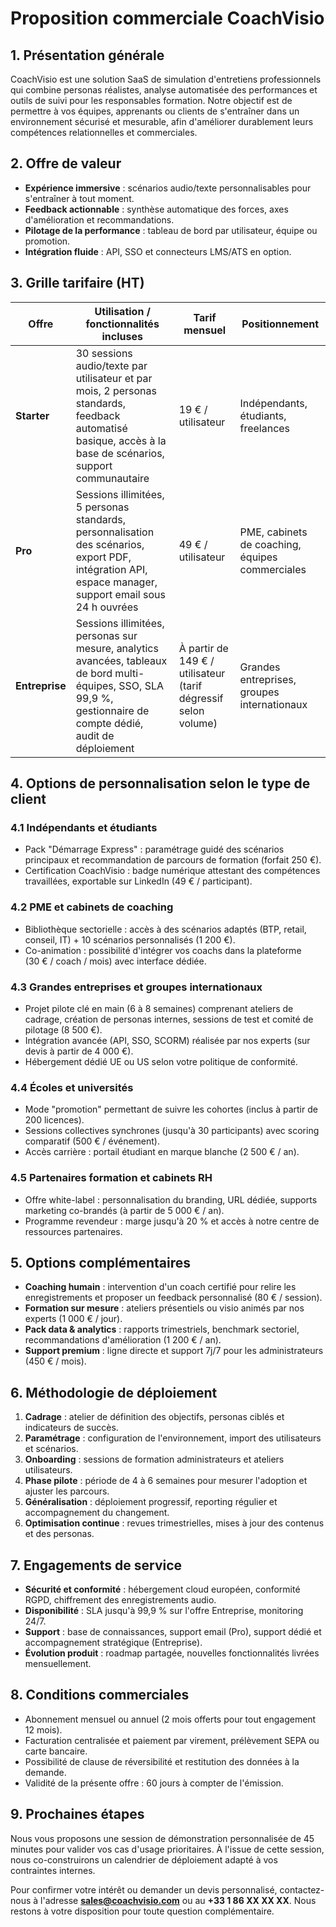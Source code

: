 # Proposition commerciale CoachVisio

## 1. Présentation générale
CoachVisio est une solution SaaS de simulation d'entretiens professionnels qui combine personas réalistes, analyse automatisée des performances et outils de suivi pour les responsables formation. Notre objectif est de permettre à vos équipes, apprenants ou clients de s'entraîner dans un environnement sécurisé et mesurable, afin d'améliorer durablement leurs compétences relationnelles et commerciales.

## 2. Offre de valeur
- **Expérience immersive** : scénarios audio/texte personnalisables pour s'entraîner à tout moment.
- **Feedback actionnable** : synthèse automatique des forces, axes d'amélioration et recommandations.
- **Pilotage de la performance** : tableau de bord par utilisateur, équipe ou promotion.
- **Intégration fluide** : API, SSO et connecteurs LMS/ATS en option.

## 3. Grille tarifaire (HT)
| Offre | Utilisation / fonctionnalités incluses | Tarif mensuel | Positionnement |
|-------|----------------------------------------|---------------|----------------|
| **Starter** | 30 sessions audio/texte par utilisateur et par mois, 2 personas standards, feedback automatisé basique, accès à la base de scénarios, support communautaire | 19 € / utilisateur | Indépendants, étudiants, freelances | 
| **Pro** | Sessions illimitées, 5 personas standards, personnalisation des scénarios, export PDF, intégration API, espace manager, support email sous 24 h ouvrées | 49 € / utilisateur | PME, cabinets de coaching, équipes commerciales | 
| **Entreprise** | Sessions illimitées, personas sur mesure, analytics avancées, tableaux de bord multi-équipes, SSO, SLA 99,9 %, gestionnaire de compte dédié, audit de déploiement | À partir de 149 € / utilisateur (tarif dégressif selon volume) | Grandes entreprises, groupes internationaux |

## 4. Options de personnalisation selon le type de client
### 4.1 Indépendants et étudiants
- Pack "Démarrage Express" : paramétrage guidé des scénarios principaux et recommandation de parcours de formation (forfait 250 €).
- Certification CoachVisio : badge numérique attestant des compétences travaillées, exportable sur LinkedIn (49 € / participant).

### 4.2 PME et cabinets de coaching
- Bibliothèque sectorielle : accès à des scénarios adaptés (BTP, retail, conseil, IT) + 10 scénarios personnalisés (1 200 €).
- Co-animation : possibilité d'intégrer vos coachs dans la plateforme (30 € / coach / mois) avec interface dédiée.

### 4.3 Grandes entreprises et groupes internationaux
- Projet pilote clé en main (6 à 8 semaines) comprenant ateliers de cadrage, création de personas internes, sessions de test et comité de pilotage (8 500 €).
- Intégration avancée (API, SSO, SCORM) réalisée par nos experts (sur devis à partir de 4 000 €).
- Hébergement dédié UE ou US selon votre politique de conformité.

### 4.4 Écoles et universités
- Mode "promotion" permettant de suivre les cohortes (inclus à partir de 200 licences).
- Sessions collectives synchrones (jusqu'à 30 participants) avec scoring comparatif (500 € / événement).
- Accès carrière : portail étudiant en marque blanche (2 500 € / an).

### 4.5 Partenaires formation et cabinets RH
- Offre white-label : personnalisation du branding, URL dédiée, supports marketing co-brandés (à partir de 5 000 € / an).
- Programme revendeur : marge jusqu'à 20 % et accès à notre centre de ressources partenaires.

## 5. Options complémentaires
- **Coaching humain** : intervention d'un coach certifié pour relire les enregistrements et proposer un feedback personnalisé (80 € / session).
- **Formation sur mesure** : ateliers présentiels ou visio animés par nos experts (1 000 € / jour).
- **Pack data & analytics** : rapports trimestriels, benchmark sectoriel, recommandations d'amélioration (1 200 € / an).
- **Support premium** : ligne directe et support 7j/7 pour les administrateurs (450 € / mois).

## 6. Méthodologie de déploiement
1. **Cadrage** : atelier de définition des objectifs, personas ciblés et indicateurs de succès.
2. **Paramétrage** : configuration de l'environnement, import des utilisateurs et scénarios.
3. **Onboarding** : sessions de formation administrateurs et ateliers utilisateurs.
4. **Phase pilote** : période de 4 à 6 semaines pour mesurer l'adoption et ajuster les parcours.
5. **Généralisation** : déploiement progressif, reporting régulier et accompagnement du changement.
6. **Optimisation continue** : revues trimestrielles, mises à jour des contenus et des personas.

## 7. Engagements de service
- **Sécurité et conformité** : hébergement cloud européen, conformité RGPD, chiffrement des enregistrements audio.
- **Disponibilité** : SLA jusqu'à 99,9 % sur l'offre Entreprise, monitoring 24/7.
- **Support** : base de connaissances, support email (Pro), support dédié et accompagnement stratégique (Entreprise).
- **Évolution produit** : roadmap partagée, nouvelles fonctionnalités livrées mensuellement.

## 8. Conditions commerciales
- Abonnement mensuel ou annuel (2 mois offerts pour tout engagement 12 mois).
- Facturation centralisée et paiement par virement, prélèvement SEPA ou carte bancaire.
- Possibilité de clause de réversibilité et restitution des données à la demande.
- Validité de la présente offre : 60 jours à compter de l'émission.

## 9. Prochaines étapes
Nous vous proposons une session de démonstration personnalisée de 45 minutes pour valider vos cas d'usage prioritaires. À l'issue de cette session, nous co-construirons un calendrier de déploiement adapté à vos contraintes internes.

Pour confirmer votre intérêt ou demander un devis personnalisé, contactez-nous à l'adresse **sales@coachvisio.com** ou au **+33 1 86 XX XX XX**. Nous restons à votre disposition pour toute question complémentaire.
